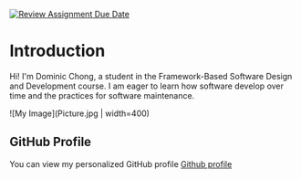 [![Review Assignment Due Date](https://classroom.github.com/assets/deadline-readme-button-22041afd0340ce965d47ae6ef1cefeee28c7c493a6346c4f15d667ab976d596c.svg)](https://classroom.github.com/a/LQr4ft17)
# Introduction
Hi! I'm Dominic Chong, a student in the Framework-Based Software Design and Development course. 
I am eager to learn how software develop over time and the practices for software maintenance.

![My Image](Picture.jpg | width=400)  <!-- Link to the uploaded image -->

## GitHub Profile

You can view my personalized GitHub profile [Github profile](https://github.com/dominicchong)

